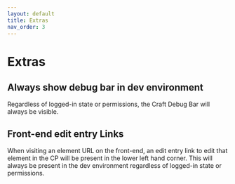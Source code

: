 ```yaml
---
layout: default
title: Extras
nav_order: 3
---
```


# Extras

## Always show debug bar in dev environment

Regardless of logged-in state or permissions, the Craft Debug Bar will always be visible.

## Front-end edit entry Links

When visiting an element URL on the front-end, an edit entry link to edit that element in the CP will be present in the lower left hand corner. This will always be present in the dev environment regardless of logged-in state or permissions.
